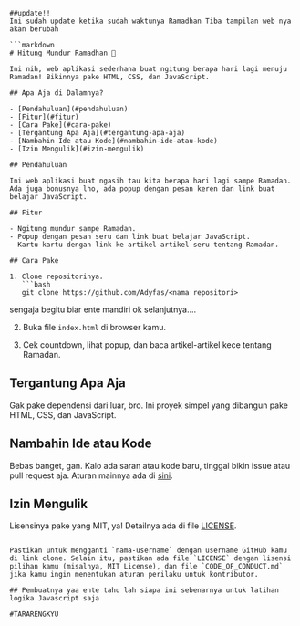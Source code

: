 ```
##update!!
Ini sudah update ketika sudah waktunya Ramadhan Tiba tampilan web nya akan berubah

```markdown
# Hitung Mundur Ramadhan 🌙

Ini nih, web aplikasi sederhana buat ngitung berapa hari lagi menuju Ramadan! Bikinnya pake HTML, CSS, dan JavaScript.

## Apa Aja di Dalamnya?

- [Pendahuluan](#pendahuluan)
- [Fitur](#fitur)
- [Cara Pake](#cara-pake)
- [Tergantung Apa Aja](#tergantung-apa-aja)
- [Nambahin Ide atau Kode](#nambahin-ide-atau-kode)
- [Izin Mengulik](#izin-mengulik)

## Pendahuluan

Ini web aplikasi buat ngasih tau kita berapa hari lagi sampe Ramadan. Ada juga bonusnya lho, ada popup dengan pesan keren dan link buat belajar JavaScript.

## Fitur

- Ngitung mundur sampe Ramadan.
- Popup dengan pesan seru dan link buat belajar JavaScript.
- Kartu-kartu dengan link ke artikel-artikel seru tentang Ramadan.

## Cara Pake

1. Clone repositorinya.
   ```bash
   git clone https://github.com/Adyfas/<nama repositori>
   ```
   
sengaja begitu biar ente mandiri ok selanjutnya....

2. Buka file `index.html` di browser kamu.

3. Cek countdown, lihat popup, dan baca artikel-artikel kece tentang Ramadan.

## Tergantung Apa Aja

Gak pake dependensi dari luar, bro. Ini proyek simpel yang dibangun pake HTML, CSS, dan JavaScript.

## Nambahin Ide atau Kode

Bebas banget, gan. Kalo ada saran atau kode baru, tinggal bikin issue atau pull request aja. Aturan mainnya ada di [sini](CODE_OF_CONDUCT.md).

## Izin Mengulik

Lisensinya pake yang MIT, ya! Detailnya ada di file [LICENSE](LICENSE).
```

Pastikan untuk mengganti `nama-username` dengan username GitHub kamu di link clone. Selain itu, pastikan ada file `LICENSE` dengan lisensi pilihan kamu (misalnya, MIT License), dan file `CODE_OF_CONDUCT.md` jika kamu ingin menentukan aturan perilaku untuk kontributor.

## Pembuatnya yaa ente tahu lah siapa ini sebenarnya untuk latihan logika Javascript saja 

#TARARENGKYU
